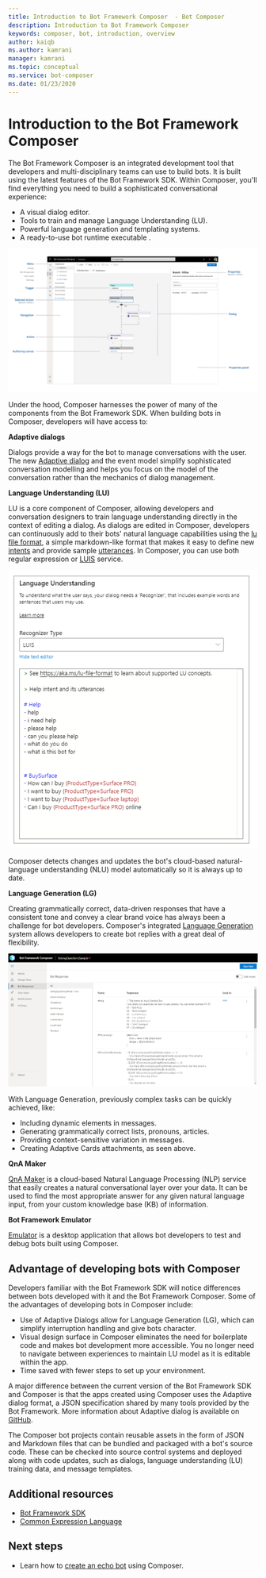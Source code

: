 ```yaml
---
title: Introduction to Bot Framework Composer  - Bot Composer
description: Introduction to Bot Framework Composer
keywords: composer, bot, introduction, overview
author: kaiqb
ms.author: kamrani
manager: kamrani
ms.topic: conceptual
ms.service: bot-composer
ms.date: 01/23/2020
---
```


# Introduction to the Bot Framework Composer

The Bot Framework Composer is an integrated development tool that developers and multi-disciplinary teams can use to build bots. It is built using the latest features of the Bot Framework SDK. Within Composer, you'll find everything you need to build a sophisticated conversational experience:

* A visual dialog editor.
* Tools to train and manage Language Understanding (LU).
* Powerful language generation and templating systems.
* A ready-to-use bot runtime executable .

[![BF Composer](./media/introduction/composer-overview.png)](./media/introduction/composer-overview.png#lightbox)

Under the hood, Composer harnesses the power of many of the components from the Bot Framework SDK. When building bots in Composer, developers will have access to:

**Adaptive dialogs**

Dialogs provide a way for the bot to manage conversations with the user. The new [Adaptive dialog](https://github.com/microsoft/BotBuilder-Samples/tree/master/experimental/adaptive-dialog) and the event model simplify sophisticated conversation modelling and helps you focus on the model of the conversation rather than the mechanics of dialog management. 

**Language Understanding (LU)**

LU is a core component of Composer, allowing developers and conversation designers to train language understanding directly in the context of editing a dialog. As dialogs are edited in Composer, developers can continuously add to their bots' natural language capabilities using the [lu file format](https://aka.ms/lu-file-format), a simple markdown-like format that makes it easy to define new [intents](concept-language-understanding.md#intents) and provide sample [utterances](concept-language-understanding.md#utterances). In Composer, you can use both regular expression or [LUIS](https://docs.microsoft.com/azure/cognitive-services/luis/what-is-luis) service. 

  ![BF Composer NLU](./media/introduction/intro-nlu.png)

Composer detects changes and updates the bot's cloud-based natural-language understanding (NLU) model automatically so it is always up to date.

**Language Generation (LG)** 

Creating grammatically correct, data-driven responses that have a consistent tone and convey a clear brand voice has always been a challenge for bot developers. Composer's integrated [Language Generation](https://github.com/microsoft/BotBuilder-Samples/tree/master/experimental/language-generation) system allows developers to create bot replies with a great deal of flexibility.

  [![BF Composer LG](./media/language-generation/Bot-Responses.png)](./media/language-generation/Bot-Responses.png#lightbox)

With Language Generation, previously complex tasks can be quickly achieved, like:
* Including dynamic elements in messages.
* Generating grammatically correct lists, pronouns, articles.
* Providing context-sensitive variation in messages.
* Creating Adaptive Cards attachments, as seen above.

**QnA Maker**

[QnA Maker](https://docs.microsoft.com/azure/cognitive-services/qnamaker/overview/overview) is a cloud-based Natural Language Processing (NLP) service that easily creates a natural conversational layer over your data. It can be used to find the most appropriate answer for any given natural language input, from your custom knowledge base (KB) of information.

**Bot Framework Emulator**

[Emulator](https://github.com/Microsoft/BotFramework-Emulator/blob/master/README.md) is a desktop application that allows bot developers to test and debug bots built using Composer.



<!-- https://docs.microsoft.com/style-guide/scannable-content/lists#capitalization -->

## Advantage of developing bots with Composer
Developers familiar with the Bot Framework SDK will notice differences between bots developed with it and the Bot Framework Composer. Some of the advantages of developing bots in Composer include:
- Use of Adaptive Dialogs allow for Language Generation (LG), which can simplify interruption handling and give bots character.
- Visual design surface in Composer eliminates the need for boilerplate code and makes bot development more accessible. You no longer need to navigate between experiences to maintain LU model as it is editable within the app.
- Time saved with fewer steps to set up your environment.

A major difference between the current version of the Bot Framework SDK and Composer is that the apps created using Composer uses the Adaptive dialog format, a JSON specification shared by many tools provided by the Bot Framework. More information about Adaptive dialog is available on [GitHub](https://github.com/microsoft/BotBuilder-Samples/tree/master/experimental/adaptive-dialog).

<!--Composer assets such as Dialogs, Language Understanding (LU) training data, and message templates can be managed like any other developer asset. They are files that can be committed to source control and deployed with code updates.-->

The Composer bot projects contain reusable assets in the form of JSON and Markdown files that can be bundled and packaged with a bot's source code. These can be checked into source control systems and deployed along with code updates, such as dialogs, language understanding (LU) training data, and message templates.

## Additional resources
- [Bot Framework SDK](https://github.com/microsoft/botframework-sdk/blob/master/README.md)
- [Common Expression Language](https://github.com/microsoft/BotBuilder-Samples/tree/master/experimental/common-expression-language)

## Next steps

* Learn how to [create an echo bot](./quickstart-create-bot.md) using Composer.
